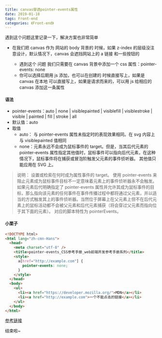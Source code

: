 ```yaml
---
title: canvas穿透pointer-events属性
date: 2019-01-18
tags: Front-end
categories: 《Front-end》
---
```


遇到这个问题这里记录一下，解决方案也非常简单

- 在我们把 canvas 作为 网站的 body 背景的 时候，如果 z-index 的层级没注意设计，默认情况下，canvas 会遮挡网站上的 a 链接 和一些按钮的

  - 遇到这个 问题 我们只需要在 canvas 背景中添加一个 css 属性：pointer-events: none
  - 你可以选择后期用 js 添加，也可以在创建的 时候直接写上，如果是 canvas 在本地 可以直接写上，如果是请求而来的，可以用 js 给相应的 canvas 添加这一条属性

#### 语法

- pointer-events：auto | none | visiblepainted | visiblefill | visiblestroke | visible | painted | fill | stroke | all
- 默认值：auto
- 取值
  - auto： 与 pointer-events 属性未指定时的表现效果相同。在 svg 内容上与 visiblepainted 值相同
  - none：元素永远不会成为鼠标事件的 target。但是，当其后代元素的 pointer-events 属性指定其他值时，鼠标事件可以指向后代元素，在这种情况下，鼠标事件将在捕获或冒泡阶触发父元素的事件侦听器。
    其他值只能应用在 SVG 上。

> 说明：
> 设置或检索在何时成为属性事件的 target。
> 使用 pointer-events 来阻止元素成为鼠标事件目标不一定意味着元素上的事件侦听器永不会触发。如果元素后代明确指定了 pointer-events 属性并允许其成为鼠标事件的目标，那么指向该元素的任何事件在事件传播过程中都将通过父元素，并以适当的方式触发其上的事件侦听器。当然位于屏幕上在父元素上但不在后代元素上的鼠标活动都不会被父元素和后代元素捕获（将会穿过父元素而指向位于其下面的元素）。
> 对应的脚本特性为 pointerEvents。

#### 小栗子

```html
<!DOCTYPE html>
<html lang="zh-cmn-Hans">
  <head>
    <meta charset="utf-8" />
    <title>pointer-events_CSS参考手册_web前端开发参考手册系列</title>
    <style>
      a[href="http://example.com"] {
        pointer-events: none;
      }
    </style>
  </head>
  <body>
    <ul>
      <li><a href="https://developer.mozilla.org/">MDN</a></li>
      <li><a href="http://example.com">一个不能点击的链接</a></li>
    </ul>
  </body>
</html>
```

[参考链接](https://www.css88.com/book/css/properties/user-interface/pointer-events.htm)

结束啦~
